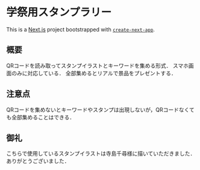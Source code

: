 # 学祭用スタンプラリー

This is a [Next.js](https://nextjs.org/) project bootstrapped with [`create-next-app`](https://github.com/vercel/next.js/tree/canary/packages/create-next-app).

## 概要

QRコードを読み取ってスタンプイラストとキーワードを集める形式．
スマホ画面のみに対応している．
全部集めるとリアルで景品をプレゼントする．


## 注意点
QRコードを集めないとキーワードやスタンプは出現しないが，QRコードなくても全部集めることはできる．

## 御礼
こちらで使用しているスタンプイラストは寺島千尋様に描いていただきました．ありがとうございました．
